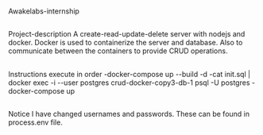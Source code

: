 ###
Awakelabs-internship

##
Project-description
A create-read-update-delete server with nodejs and docker. Docker is used to containerize the server and database. Also to communicate between the containers to provide CRUD operations.

##
Instructions execute in order
-docker-compose up --build -d 
-cat init.sql | docker exec -i --user postgres crud-docker-copy3-db-1  psql -U postgres
-docker-compose up

##
Notice
 I have changed usernames and passwords. These can be found in process.env file.





